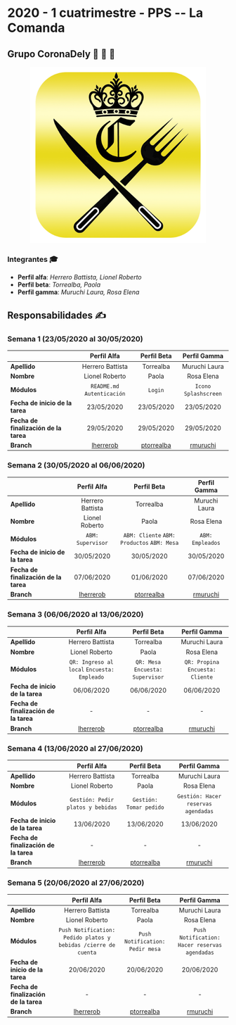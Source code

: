 # 2020 - 1 cuatrimestre - PPS -- La Comanda

## Grupo CoronaDely :hamburger: :pizza: :green_salad:

<p align="center">
    <img src="coronaDelyApp\src\assets\icon\icon.png" alt="drawing" width="400"/>
</p>


### Integrantes :mortar_board:

* **Perfil alfa**: *Herrero Battista, Lionel Roberto*
* **Perfil beta**: *Torrealba, Paola*
* **Perfil gamma**: *Muruchi Laura, Rosa Elena*

## Responsabilidades :writing_hand:

### Semana 1 (23/05/2020 al 30/05/2020)

| | **Perfil Alfa** | **Perfil Beta** | **Perfil Gamma** |
| --- | :---: | :---: | :---: |
| **Apellido** | Herrero Battista | Torrealba | Muruchi Laura |
| **Nombre** | Lionel Roberto | Paola | Rosa Elena |
| **Módulos** | `README.md` `Autenticación` | `Login` | `Icono` `Splashscreen` |
| **Fecha de inicio de la tarea** | 23/05/2020 | 23/05/2020 | 23/05/2020 |
| **Fecha de finalización de la tarea** | 29/05/2020 | 29/05/2020 | 29/05/2020 |
| **Branch** | [lherrerob](https://github.com/lionelherrerobattista/2020_TP_PPS_Comanda_1_cuatri/tree/lherrerob) | [ptorrealba](https://github.com/lionelherrerobattista/2020_TP_PPS_Comanda_1_cuatri/tree/ptorrealba) | [rmuruchi](https://github.com/lionelherrerobattista/2020_TP_PPS_Comanda_1_cuatri/tree/rmuruchi) |

### Semana 2 (30/05/2020 al 06/06/2020)

| | **Perfil Alfa** | **Perfil Beta** | **Perfil Gamma** |
| --- | :---: | :---: | :---: |
| **Apellido** | Herrero Battista | Torrealba | Muruchi Laura |
| **Nombre** | Lionel Roberto | Paola | Rosa Elena |
| **Módulos** | `ABM: Supervisor` | `ABM: Cliente` `ABM: Productos` `ABM: Mesa` | `ABM: Empleados` |
| **Fecha de inicio de la tarea** | 30/05/2020 | 30/05/2020 | 30/05/2020 |
| **Fecha de finalización de la tarea** | 07/06/2020 | 01/06/2020 | 07/06/2020 |
| **Branch** | [lherrerob](https://github.com/lionelherrerobattista/2020_TP_PPS_Comanda_1_cuatri/tree/lherrerob) | [ptorrealba](https://github.com/lionelherrerobattista/2020_TP_PPS_Comanda_1_cuatri/tree/ptorrealba) | [rmuruchi](https://github.com/lionelherrerobattista/2020_TP_PPS_Comanda_1_cuatri/tree/rmuruchi) |

### Semana 3 (06/06/2020 al 13/06/2020)

| | **Perfil Alfa** | **Perfil Beta** | **Perfil Gamma** |
| --- | :---: | :---: | :---: |
| **Apellido** | Herrero Battista | Torrealba | Muruchi Laura |
| **Nombre** | Lionel Roberto | Paola | Rosa Elena |
| **Módulos** | `QR: Ingreso al local` `Encuesta: Empleado` | `QR: Mesa` `Encuesta: Supervisor` | `QR: Propina` `Encuesta: Cliente` |
| **Fecha de inicio de la tarea** | 06/06/2020 | 06/06/2020 | 06/06/2020 |
| **Fecha de finalización de la tarea** | - | - | - |
| **Branch** | [lherrerob](https://github.com/lionelherrerobattista/2020_TP_PPS_Comanda_1_cuatri/tree/lherrerob) | [ptorrealba](https://github.com/lionelherrerobattista/2020_TP_PPS_Comanda_1_cuatri/tree/ptorrealba) | [rmuruchi](https://github.com/lionelherrerobattista/2020_TP_PPS_Comanda_1_cuatri/tree/rmuruchi) |

### Semana 4  (13/06/2020 al 27/06/2020)

| | **Perfil Alfa** | **Perfil Beta** | **Perfil Gamma** |
| --- | :---: | :---: | :---: |
| **Apellido** | Herrero Battista | Torrealba | Muruchi Laura |
| **Nombre** | Lionel Roberto | Paola | Rosa Elena |
| **Módulos** | `Gestión: Pedir platos y bebidas` | `Gestión: Tomar pedido` | `Gestión: Hacer reservas agendadas` |
| **Fecha de inicio de la tarea** | 13/06/2020 | 13/06/2020 | 13/06/2020 |
| **Fecha de finalización de la tarea** | - | - | - |
| **Branch** | [lherrerob](https://github.com/lionelherrerobattista/2020_TP_PPS_Comanda_1_cuatri/tree/lherrerob) | [ptorrealba](https://github.com/lionelherrerobattista/2020_TP_PPS_Comanda_1_cuatri/tree/ptorrealba) | [rmuruchi](https://github.com/lionelherrerobattista/2020_TP_PPS_Comanda_1_cuatri/tree/rmuruchi) |

### Semana 5  (20/06/2020 al 27/06/2020)

| | **Perfil Alfa** | **Perfil Beta** | **Perfil Gamma** |
| --- | :---: | :---: | :---: |
| **Apellido** | Herrero Battista | Torrealba | Muruchi Laura |
| **Nombre** | Lionel Roberto | Paola | Rosa Elena |
| **Módulos** | `Push Notification: Pedido platos y bebidas /cierre de cuenta` | `Push Notification: Pedir mesa` | `Push Notification: Hacer reservas agendadas` |
| **Fecha de inicio de la tarea** | 20/06/2020 | 20/06/2020 | 20/06/2020 |
| **Fecha de finalización de la tarea** | - | - | - |
| **Branch** | [lherrerob](https://github.com/lionelherrerobattista/2020_TP_PPS_Comanda_1_cuatri/tree/lherrerob) | [ptorrealba](https://github.com/lionelherrerobattista/2020_TP_PPS_Comanda_1_cuatri/tree/ptorrealba) | [rmuruchi](https://github.com/lionelherrerobattista/2020_TP_PPS_Comanda_1_cuatri/tree/rmuruchi) |
